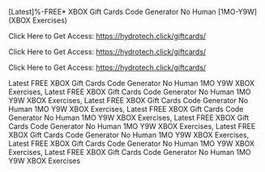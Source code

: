 [Latest]%-FREE* XBOX Gift Cards Code Generator No Human [1MO-Y9W] (XBOX Exercises)

Click Here to Get Access: https://hydrotech.click/giftcards/

Click Here to Get Access: https://hydrotech.click/giftcards/

Click Here to Get Access: https://hydrotech.click/giftcards/

 Latest FREE XBOX Gift Cards Code Generator No Human 1MO Y9W XBOX Exercises, Latest FREE XBOX Gift Cards Code Generator No Human 1MO Y9W XBOX Exercises, Latest FREE XBOX Gift Cards Code Generator No Human 1MO Y9W XBOX Exercises, Latest FREE XBOX Gift Cards Code Generator No Human 1MO Y9W XBOX Exercises, Latest FREE XBOX Gift Cards Code Generator No Human 1MO Y9W XBOX Exercises, Latest FREE XBOX Gift Cards Code Generator No Human 1MO Y9W XBOX Exercises, Latest FREE XBOX Gift Cards Code Generator No Human 1MO Y9W XBOX Exercises, Latest FREE XBOX Gift Cards Code Generator No Human 1MO Y9W XBOX Exercises
